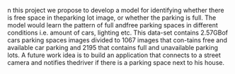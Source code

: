 n this project we propose to develop a model for identifying whether there is free space in theparking lot image, or whether the parking is full.
The model would learn the pattern of full andfree parking spaces in different conditions i.e.  amount of cars, lighting etc.
This data-set contains 2.57GBof cars parking spaces images divided to 1067 images that con-tains free and available car parking and  2195  that  contains  full  and  unavailable  parking lots.
A future work idea is to build an application that connects to a street camera and notifies thedriver if there is a parking space next to his house.
